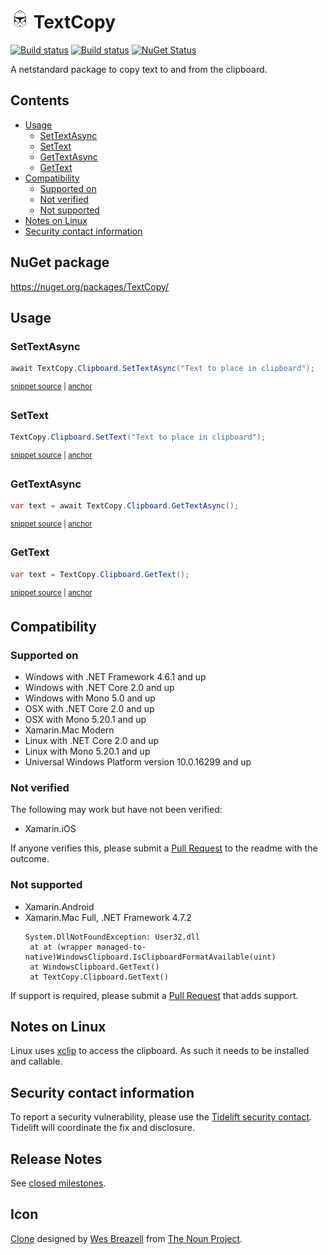 <!--
GENERATED FILE - DO NOT EDIT
This file was generated by [MarkdownSnippets](https://github.com/SimonCropp/MarkdownSnippets).
Source File: /readme.source.md
To change this file edit the source file and then run MarkdownSnippets.
-->

# <img src="/src/icon.png" height="30px"> TextCopy

[![Build status](https://ci.appveyor.com/api/projects/status/lsw1b1olku8tg9d1/branch/master?svg=true)](https://ci.appveyor.com/project/SimonCropp/TextCopy)
[![Build status](https://travis-ci.org/SimonCropp/TextCopy.svg?branch=master)](https://travis-ci.org/SimonCropp/TextCopy)
[![NuGet Status](https://img.shields.io/nuget/v/TextCopy.svg)](https://www.nuget.org/packages/TextCopy/)

A netstandard package to copy text to and from the clipboard.

<!-- toc -->
## Contents

  * [Usage](#usage)
    * [SetTextAsync](#settextasync)
    * [SetText](#settext)
    * [GetTextAsync](#gettextasync)
    * [GetText](#gettext)
  * [Compatibility](#compatibility)
    * [Supported on](#supported-on)
    * [Not verified](#not-verified)
    * [Not supported](#not-supported)
  * [Notes on Linux](#notes-on-linux)
  * [Security contact information](#security-contact-information)<!-- endtoc -->


## NuGet package

https://nuget.org/packages/TextCopy/


## Usage


### SetTextAsync

<!-- snippet: SetTextAsync -->
<a id='snippet-settextasync'/></a>
```cs
await TextCopy.Clipboard.SetTextAsync("Text to place in clipboard");
```
<sup><a href='/src/Tests/Snippets.cs#L25-L29' title='File snippet `settextasync` was extracted from'>snippet source</a> | <a href='#snippet-settextasync' title='Navigate to start of snippet `settextasync`'>anchor</a></sup>
<!-- endsnippet -->


### SetText

<!-- snippet: SetText -->
<a id='snippet-settext'/></a>
```cs
TextCopy.Clipboard.SetText("Text to place in clipboard");
```
<sup><a href='/src/Tests/Snippets.cs#L7-L11' title='File snippet `settext` was extracted from'>snippet source</a> | <a href='#snippet-settext' title='Navigate to start of snippet `settext`'>anchor</a></sup>
<!-- endsnippet -->


### GetTextAsync

<!-- snippet: GetTextAsync -->
<a id='snippet-gettextasync'/></a>
```cs
var text = await TextCopy.Clipboard.GetTextAsync();
```
<sup><a href='/src/Tests/Snippets.cs#L34-L38' title='File snippet `gettextasync` was extracted from'>snippet source</a> | <a href='#snippet-gettextasync' title='Navigate to start of snippet `gettextasync`'>anchor</a></sup>
<!-- endsnippet -->


### GetText

<!-- snippet: GetText -->
<a id='snippet-gettext'/></a>
```cs
var text = TextCopy.Clipboard.GetText();
```
<sup><a href='/src/Tests/Snippets.cs#L16-L20' title='File snippet `gettext` was extracted from'>snippet source</a> | <a href='#snippet-gettext' title='Navigate to start of snippet `gettext`'>anchor</a></sup>
<!-- endsnippet -->


## Compatibility


### Supported on

 * Windows with .NET Framework 4.6.1 and up
 * Windows with .NET Core 2.0 and up
 * Windows with Mono 5.0 and up
 * OSX with .NET Core 2.0 and up
 * OSX with Mono 5.20.1 and up
 * Xamarin.Mac Modern
 * Linux with .NET Core 2.0 and up
 * Linux with Mono 5.20.1 and up
 * Universal Windows Platform version 10.0.16299 and up


### Not verified

The following may work but have not been verified:

 * Xamarin.iOS

If anyone verifies this, please submit a [Pull Request](https://help.github.com/articles/about-pull-requests/) to the readme with the outcome.


### Not supported

 * Xamarin.Android
 * Xamarin.Mac Full, .NET Framework 4.7.2
     ```
    System.DllNotFoundException: User32.dll
      at at (wrapper managed-to-native)WindowsClipboard.IsClipboardFormatAvailable(uint)
      at WindowsClipboard.GetText()
      at TextCopy.Clipboard.GetText()
    ```
 
If support is required, please submit a [Pull Request](https://help.github.com/articles/about-pull-requests/) that adds support.


## Notes on Linux

Linux uses [xclip](https://github.com/astrand/xclip) to access the clipboard. As such it needs to be installed and callable.


## Security contact information

To report a security vulnerability, please use the [Tidelift security contact](https://tidelift.com/security). Tidelift will coordinate the fix and disclosure.


## Release Notes

See [closed milestones](../../milestones?state=closed).


## Icon

[Clone](https://thenounproject.com/term/Clone/207435/) designed by [Wes Breazell](https://thenounproject.com/wes13/) from [The Noun Project](https://thenounproject.com).
